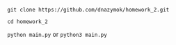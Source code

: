 `git clone https://github.com/dnazymok/homework_2.git`

`cd homework_2`

`python main.py` or `python3 main.py`
